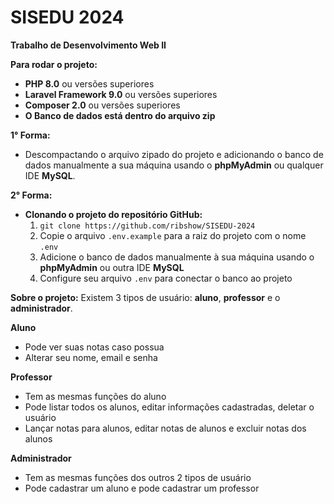 # SISEDU 2024
**Trabalho de Desenvolvimento Web II**

**Para rodar o projeto:**
- **PHP 8.0** ou versões superiores
- **Laravel Framework 9.0** ou versões superiores
- **Composer 2.0** ou versões superiores
- **O Banco de dados está dentro do arquivo zip**

**1° Forma:**
- Descompactando o arquivo zipado do projeto e adicionando o banco de dados manualmente a sua máquina usando o **phpMyAdmin** ou qualquer IDE **MySQL**.

**2° Forma:**
- **Clonando o projeto do repositório GitHub:**
    1. `git clone https://github.com/ribshow/SISEDU-2024`
    2. Copie o arquivo `.env.example` para a raiz do projeto com o nome `.env`
    3. Adicione o banco de dados manualmente à sua máquina usando o **phpMyAdmin** ou outra IDE **MySQL**
    4. Configure seu arquivo `.env` para conectar o banco ao projeto

**Sobre o projeto:**
Existem 3 tipos de usuário: **aluno**, **professor** e o **administrador**.

**Aluno**
- Pode ver suas notas caso possua
- Alterar seu nome, email e senha

**Professor**
- Tem as mesmas funções do aluno
- Pode listar todos os alunos, editar informações cadastradas, deletar o usuário
- Lançar notas para alunos, editar notas de alunos e excluir notas dos alunos

**Administrador**
- Tem as mesmas funções dos outros 2 tipos de usuário
- Pode cadastrar um aluno e pode cadastrar um professor


